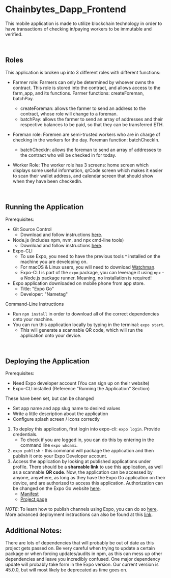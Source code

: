 # Chainbytes_Dapp_Frontend
This mobile application is made to utilize blockchain technology in order to have transactions of checking in/paying workers to be immutable and verified. 

<br>

## Roles
This application is broken up into 3 different roles with different functions:
- Farmer role: Farmers can only be determined by whoever owns the contract. This role is stored into the contract, and allows access to the farm_app, and its functions. Farmer functions: createForeman, batchPay.
    * createForeman: allows the farmer to send an address to the contract, whose role will change to a foreman.
    * batchPay: allows the farmer to send an array of addresses and their respective balances to be paid, so that they can be transferred ETH.

- Foreman role: Foremen are semi-trusted workers who are in charge of checking in the workers for the day. Foreman function: batchCheckIn.
    * batchCheckIn: allows the foreman to send an array of addresses to the contract who will be checked in for today.

- Worker Role: The worker role has 3 screens: home screen which displays some useful information, qrCode screen which makes it easier to scan their wallet address, and calendar screen that should show when they have been checkedIn.

<br>

## Running the Application
Prerequisites:
* Git Source Control
    * Download and follow instructions [here](https://git-scm.com/downloads).
* Node.js (includes npm, nvm, and npx cmd-line tools)
    * Download and follow instructions [here](https://nodejs.org/en/download/).
* Expo-CLI
    * To use Expo, you need to have the previous tools ^ installed on the machine you are developing on.
    * For macOS & Linux users, you will need to download [Watchman](https://facebook.github.io/watchman/docs/install#buildinstall).
    * Expo-CLI is part of the `expo` package, you can leverage it using `npx` - a Node.js package runner. Meaning, no installation is required!
* Expo application downloaded on mobile phone from app store.
    * Title: "Expo Go"
    * Developer: "Nametag"

Command-Line Instructions  
* Run `npm install` in order to download all of the correct dependencies onto your machine.
* You can run this application locally by typing in the terminal: `expo start`.  
    * This will generate a scannable QR code, which will run the application onto your device.

<br>

## Deploying the Application
Prerequisites:
* Need Expo developer account (You can sign up on their website)
* Expo-CLI installed (Reference "Running the Application" Section)

These have been set, but can be changed
* Set app name and app slug name to desired values
* Write a little description about the application 
* Configure splash screen / icons correctly

1. To deploy this application, first login into expo-cli: `expo login`. Provide credentials.
    * To check if you are logged in, you can do this by entering in the command line `expo whoami`.
2. `expo publish` - this command will package the application and then publish it onto your Expo Developer account.
3. Access the application by looking at published applications under profile. There should be a <b>shareable link</b> to use this application, as well as a scannable <b>QR code</b>. Now, the application can be accessed by anyone, anywhere, as long as they have the Expo Go application on their device, and are authorized to access this application. Authorization can be changed on the Expo Go website [here](https://expo.dev).
    * [Manifest](https://exp.host/@jos224/chainbytes-coffee)
    * [Project page](https://expo.dev/@jos224/chainbytes-coffee?serviceType=classic&distribution=expo-go) 

<i>NOTE</i>: To learn how to publish channels using Expo, you can do so [here](https://docs.expo.dev/archive/classic-updates/publishing/). More advanced deployment instructions can also be found at this [link](https://docs.expo.dev/archive/classic-updates/advanced-release-channels/).

## Additional Notes:
There are lots of dependencies that will probably be out of date as this project gets passed on. Be very careful when trying to update a certain package or when forcing updates/audits in npm, as this can mess up other dependencies and leave you incredibly confused. One major dependency update will probably take form in the Expo version. Our current version is 45.0.0, but will most likely be deprecated as time goes on.